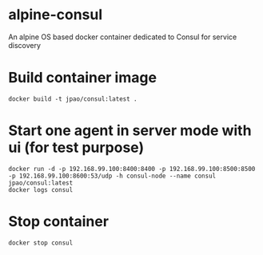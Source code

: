 # alpine-consul
An alpine OS based docker container dedicated to Consul for service discovery

# Build container image

```shell
docker build -t jpao/consul:latest .
```

# Start one agent in server mode with ui (for test purpose)

```shell
docker run -d -p 192.168.99.100:8400:8400 -p 192.168.99.100:8500:8500 -p 192.168.99.100:8600:53/udp -h consul-node --name consul jpao/consul:latest
docker logs consul
```

# Stop container

```shell
docker stop consul
```
